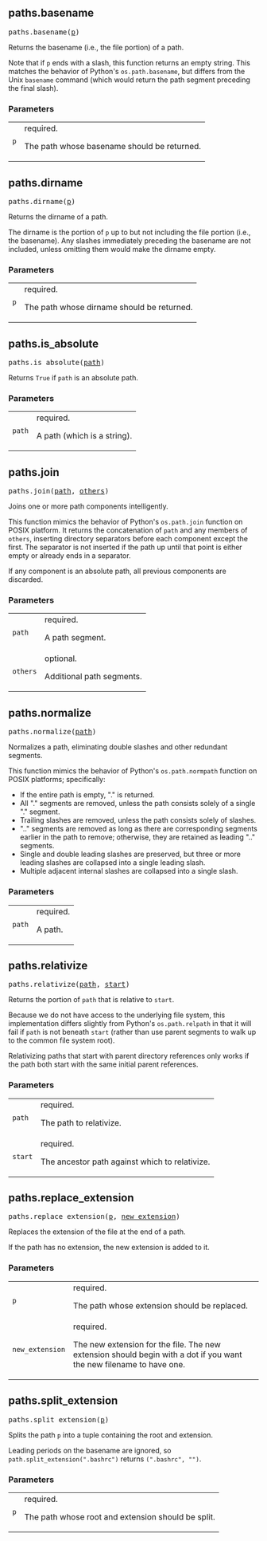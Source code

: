 <!-- Generated with Stardoc: http://skydoc.bazel.build -->

<a name="#paths.basename"></a>

## paths.basename

<pre>
paths.basename(<a href="#paths.basename-p">p</a>)
</pre>

Returns the basename (i.e., the file portion) of a path.

Note that if `p` ends with a slash, this function returns an empty string.
This matches the behavior of Python's `os.path.basename`, but differs from
the Unix `basename` command (which would return the path segment preceding
the final slash).


### Parameters

<table class="params-table">
  <colgroup>
    <col class="col-param" />
    <col class="col-description" />
  </colgroup>
  <tbody>
    <tr id="paths.basename-p">
      <td><code>p</code></td>
      <td>
        required.
        <p>
          The path whose basename should be returned.
        </p>
      </td>
    </tr>
  </tbody>
</table>


<a name="#paths.dirname"></a>

## paths.dirname

<pre>
paths.dirname(<a href="#paths.dirname-p">p</a>)
</pre>

Returns the dirname of a path.

The dirname is the portion of `p` up to but not including the file portion
(i.e., the basename). Any slashes immediately preceding the basename are not
included, unless omitting them would make the dirname empty.


### Parameters

<table class="params-table">
  <colgroup>
    <col class="col-param" />
    <col class="col-description" />
  </colgroup>
  <tbody>
    <tr id="paths.dirname-p">
      <td><code>p</code></td>
      <td>
        required.
        <p>
          The path whose dirname should be returned.
        </p>
      </td>
    </tr>
  </tbody>
</table>


<a name="#paths.is_absolute"></a>

## paths.is_absolute

<pre>
paths.is_absolute(<a href="#paths.is_absolute-path">path</a>)
</pre>

Returns `True` if `path` is an absolute path.

### Parameters

<table class="params-table">
  <colgroup>
    <col class="col-param" />
    <col class="col-description" />
  </colgroup>
  <tbody>
    <tr id="paths.is_absolute-path">
      <td><code>path</code></td>
      <td>
        required.
        <p>
          A path (which is a string).
        </p>
      </td>
    </tr>
  </tbody>
</table>


<a name="#paths.join"></a>

## paths.join

<pre>
paths.join(<a href="#paths.join-path">path</a>, <a href="#paths.join-others">others</a>)
</pre>

Joins one or more path components intelligently.

This function mimics the behavior of Python's `os.path.join` function on POSIX
platform. It returns the concatenation of `path` and any members of `others`,
inserting directory separators before each component except the first. The
separator is not inserted if the path up until that point is either empty or
already ends in a separator.

If any component is an absolute path, all previous components are discarded.


### Parameters

<table class="params-table">
  <colgroup>
    <col class="col-param" />
    <col class="col-description" />
  </colgroup>
  <tbody>
    <tr id="paths.join-path">
      <td><code>path</code></td>
      <td>
        required.
        <p>
          A path segment.
        </p>
      </td>
    </tr>
    <tr id="paths.join-others">
      <td><code>others</code></td>
      <td>
        optional.
        <p>
          Additional path segments.
        </p>
      </td>
    </tr>
  </tbody>
</table>


<a name="#paths.normalize"></a>

## paths.normalize

<pre>
paths.normalize(<a href="#paths.normalize-path">path</a>)
</pre>

Normalizes a path, eliminating double slashes and other redundant segments.

This function mimics the behavior of Python's `os.path.normpath` function on
POSIX platforms; specifically:

- If the entire path is empty, "." is returned.
- All "." segments are removed, unless the path consists solely of a single
  "." segment.
- Trailing slashes are removed, unless the path consists solely of slashes.
- ".." segments are removed as long as there are corresponding segments
  earlier in the path to remove; otherwise, they are retained as leading ".."
  segments.
- Single and double leading slashes are preserved, but three or more leading
  slashes are collapsed into a single leading slash.
- Multiple adjacent internal slashes are collapsed into a single slash.


### Parameters

<table class="params-table">
  <colgroup>
    <col class="col-param" />
    <col class="col-description" />
  </colgroup>
  <tbody>
    <tr id="paths.normalize-path">
      <td><code>path</code></td>
      <td>
        required.
        <p>
          A path.
        </p>
      </td>
    </tr>
  </tbody>
</table>


<a name="#paths.relativize"></a>

## paths.relativize

<pre>
paths.relativize(<a href="#paths.relativize-path">path</a>, <a href="#paths.relativize-start">start</a>)
</pre>

Returns the portion of `path` that is relative to `start`.

Because we do not have access to the underlying file system, this
implementation differs slightly from Python's `os.path.relpath` in that it
will fail if `path` is not beneath `start` (rather than use parent segments to
walk up to the common file system root).

Relativizing paths that start with parent directory references only works if
the path both start with the same initial parent references.


### Parameters

<table class="params-table">
  <colgroup>
    <col class="col-param" />
    <col class="col-description" />
  </colgroup>
  <tbody>
    <tr id="paths.relativize-path">
      <td><code>path</code></td>
      <td>
        required.
        <p>
          The path to relativize.
        </p>
      </td>
    </tr>
    <tr id="paths.relativize-start">
      <td><code>start</code></td>
      <td>
        required.
        <p>
          The ancestor path against which to relativize.
        </p>
      </td>
    </tr>
  </tbody>
</table>


<a name="#paths.replace_extension"></a>

## paths.replace_extension

<pre>
paths.replace_extension(<a href="#paths.replace_extension-p">p</a>, <a href="#paths.replace_extension-new_extension">new_extension</a>)
</pre>

Replaces the extension of the file at the end of a path.

If the path has no extension, the new extension is added to it.


### Parameters

<table class="params-table">
  <colgroup>
    <col class="col-param" />
    <col class="col-description" />
  </colgroup>
  <tbody>
    <tr id="paths.replace_extension-p">
      <td><code>p</code></td>
      <td>
        required.
        <p>
          The path whose extension should be replaced.
        </p>
      </td>
    </tr>
    <tr id="paths.replace_extension-new_extension">
      <td><code>new_extension</code></td>
      <td>
        required.
        <p>
          The new extension for the file. The new extension should
    begin with a dot if you want the new filename to have one.
        </p>
      </td>
    </tr>
  </tbody>
</table>


<a name="#paths.split_extension"></a>

## paths.split_extension

<pre>
paths.split_extension(<a href="#paths.split_extension-p">p</a>)
</pre>

Splits the path `p` into a tuple containing the root and extension.

Leading periods on the basename are ignored, so
`path.split_extension(".bashrc")` returns `(".bashrc", "")`.


### Parameters

<table class="params-table">
  <colgroup>
    <col class="col-param" />
    <col class="col-description" />
  </colgroup>
  <tbody>
    <tr id="paths.split_extension-p">
      <td><code>p</code></td>
      <td>
        required.
        <p>
          The path whose root and extension should be split.
        </p>
      </td>
    </tr>
  </tbody>
</table>


